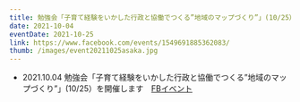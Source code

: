 ```yaml
---
title: 勉強会「子育て経験をいかした行政と協働でつくる”地域のマップづくり”」(10/25）を開催します
date: 2021-10-04
eventDate: 2021-10-25
link: https://www.facebook.com/events/1549691885362083/
thumb: /images/event20211025asaka.jpg
---
```

- 2021.10.04 勉強会「子育て経験をいかした行政と協働でつくる”地域のマップづくり”」(10/25）を開催します　[FBイベント](https://www.facebook.com/events/1549691885362083/)
